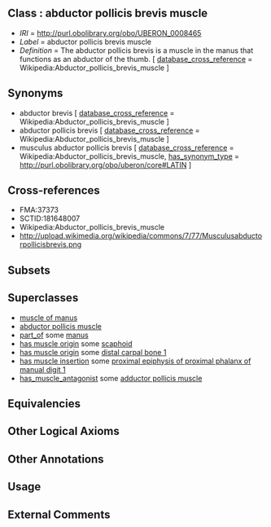 
## Class : abductor pollicis brevis muscle

 * *IRI* = http://purl.obolibrary.org/obo/UBERON_0008465
 * *Label* = abductor pollicis brevis muscle
 * *Definition* = The abductor pollicis brevis is a muscle in the manus that functions as an abductor of the thumb. [ [database_cross_reference](../../ef/oboInOwl#hasDbXref.md) = Wikipedia:Abductor_pollicis_brevis_muscle ]

## Synonyms

 * abductor brevis [ [database_cross_reference](../../ef/oboInOwl#hasDbXref.md) = Wikipedia:Abductor_pollicis_brevis_muscle ]
 * abductor pollicis brevis [ [database_cross_reference](../../ef/oboInOwl#hasDbXref.md) = Wikipedia:Abductor_pollicis_brevis_muscle ]
 * musculus abductor pollicis brevis [ [database_cross_reference](../../ef/oboInOwl#hasDbXref.md) = Wikipedia:Abductor_pollicis_brevis_muscle, [has_synonym_type](../../pe/oboInOwl#hasSynonymType.md) = http://purl.obolibrary.org/obo/uberon/core#LATIN ]

## Cross-references

 * FMA:37373
 * SCTID:181648007
 * Wikipedia:Abductor_pollicis_brevis_muscle
 * http://upload.wikimedia.org/wikipedia/commons/7/77/Musculusabductorpollicisbrevis.png

## Subsets


## Superclasses

 * [muscle of manus](../../UBERON/00/UBERON_0001500.md)
 * [abductor pollicis muscle](../../UBERON/34/UBERON_0011534.md)
 * [part_of](../../BFO/50/BFO_0000050.md) some [manus](../../UBERON/98/UBERON_0002398.md)
 * [has muscle origin](../../RO/72/RO_0002372.md) some [scaphoid](../../UBERON/27/UBERON_0001427.md)
 * [has muscle origin](../../RO/72/RO_0002372.md) some [distal carpal bone 1](../../UBERON/30/UBERON_0001430.md)
 * [has muscle insertion](../../RO/73/RO_0002373.md) some [proximal epiphysis of proximal phalanx of manual digit 1](../../UBERON/45/UBERON_0004445.md)
 * [has_muscle_antagonist](../../core#has/st/core#has_muscle_antagonist.md) some [adductor pollicis muscle](../../UBERON/62/UBERON_0002962.md)

## Equivalencies


## Other Logical Axioms


## Other Annotations


## Usage


## External Comments

